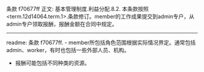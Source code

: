 条款 f70677ff 正文:
基本管理制度.利益分配.8.2. 本条款按照<term.12d14064.term.1>.条款修订。member的工作成果提交到admin专户，从admin专户领取报酬，报酬金额在合同中规定。

---
readme:
条款 f70677ff. - member所包括角色范围根据实际情况界定。通常包括admin、worker，有时也包括一些外部人员、机构。
- 报酬可能包括不同种类的资源。
